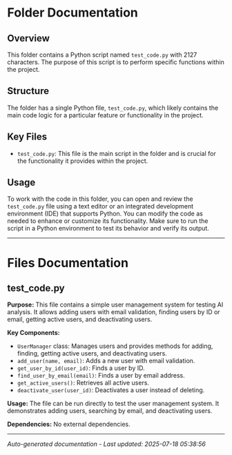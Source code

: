 # Folder Documentation

## Overview
This folder contains a Python script named `test_code.py` with 2127 characters. The purpose of this script is to perform specific functions within the project.

## Structure
The folder has a single Python file, `test_code.py`, which likely contains the main code logic for a particular feature or functionality in the project.

## Key Files
- `test_code.py`: This file is the main script in the folder and is crucial for the functionality it provides within the project.

## Usage
To work with the code in this folder, you can open and review the `test_code.py` file using a text editor or an integrated development environment (IDE) that supports Python. You can modify the code as needed to enhance or customize its functionality. Make sure to run the script in a Python environment to test its behavior and verify its output.

---

# Files Documentation

## test_code.py

**Purpose:** This file contains a simple user management system for testing AI analysis. It allows adding users with email validation, finding users by ID or email, getting active users, and deactivating users.

**Key Components:**
- `UserManager` class: Manages users and provides methods for adding, finding, getting active users, and deactivating users.
- `add_user(name, email)`: Adds a new user with email validation.
- `get_user_by_id(user_id)`: Finds a user by ID.
- `find_user_by_email(email)`: Finds a user by email address.
- `get_active_users()`: Retrieves all active users.
- `deactivate_user(user_id)`: Deactivates a user instead of deleting.

**Usage:** The file can be run directly to test the user management system. It demonstrates adding users, searching by email, and deactivating users.

**Dependencies:** No external dependencies.

---
*Auto-generated documentation - Last updated: 2025-07-18 05:38:56*
